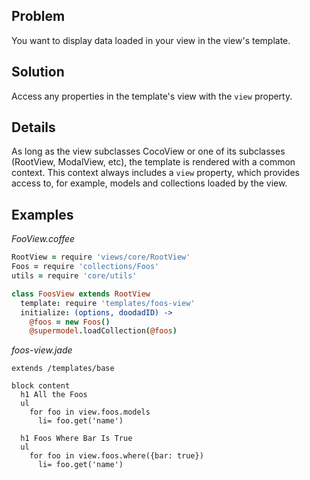 ## Problem

You want to display data loaded in your view in the view's template.

## Solution

Access any properties in the template's view with the `view` property.

## Details

As long as the view subclasses CocoView or one of its subclasses (RootView, ModalView, etc), the template is rendered with a common context. This context always includes a `view` property, which provides access to, for example, models and collections loaded by the view.

## Examples

*FooView.coffee*

  ```coffee
  RootView = require 'views/core/RootView'
  Foos = require 'collections/Foos'
  utils = require 'core/utils'

  class FoosView extends RootView
    template: require 'templates/foos-view'
    initialize: (options, doodadID) ->
      @foos = new Foos()
      @supermodel.loadCollection(@foos)
  ```

*foos-view.jade*

  ```jade
  extends /templates/base

  block content
    h1 All the Foos
    ul
      for foo in view.foos.models
        li= foo.get('name')

    h1 Foos Where Bar Is True
    ul
      for foo in view.foos.where({bar: true})
        li= foo.get('name')
  ```
